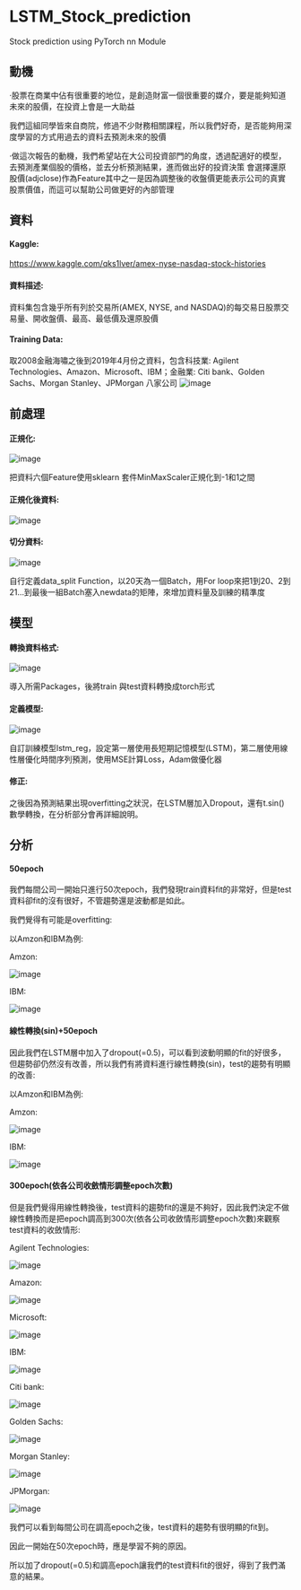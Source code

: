 # LSTM_Stock_prediction
Stock prediction using PyTorch nn Module 

## 動機

·股票在商業中佔有很重要的地位，是創造財富一個很重要的媒介，要是能夠知道未來的股價，在投資上會是一大助益

我們這組同學皆來自商院，修過不少財務相關課程，所以我們好奇，是否能夠用深度學習的方式用過去的資料去預測未來的股價

·做這次報告的動機，我們希望站在大公司投資部門的角度，透過配適好的模型，去預測產業個股的價格，並去分析預測結果，進而做出好的投資決策
會選擇還原股價(adjclose)作為Feature其中之一是因為調整後的收盤價更能表示公司的真實股票價值，而這可以幫助公司做更好的內部管理

## 資料

#### Kaggle: 
https://www.kaggle.com/qks1lver/amex-nyse-nasdaq-stock-histories

#### 資料描述: 
資料集包含幾乎所有列於交易所(AMEX, NYSE, and NASDAQ)的每交易日股票交易量、開收盤價、最高、最低價及還原股價

#### Training Data: 
取2008金融海嘯之後到2019年4月份之資料，包含科技業: Agilent Technologies、Amazon、Microsoft、IBM；金融業: Citi bank、Golden Sachs、Morgan Stanley、JPMorgan 八家公司
![image](https://i.imgur.com/LPpb3J9.png)
     
## 前處理

#### 正規化:

 ![image](https://i.imgur.com/wEPIwco.png)
 
把資料六個Feature使用sklearn 套件MinMaxScaler正規化到-1和1之間

#### 正規化後資料:

 ![image](https://i.imgur.com/h95lI9N.png)
 
#### 切分資料:

 ![image](https://i.imgur.com/gWljT1F.png)
 
自行定義data_split Function，以20天為一個Batch，用For loop來把1到20、2到21…到最後一組Batch塞入newdata的矩陣，來增加資料量及訓練的精準度

## 模型

#### 轉換資料格式: 

![image](https://i.imgur.com/PcygCb1.png)

導入所需Packages，後將train 與test資料轉換成torch形式

#### 定義模型: 

![image](https://i.imgur.com/whgFnx1.png)

自訂訓練模型lstm_reg，設定第一層使用長短期記憶模型(LSTM)，第二層使用線性層優化時間序列預測，使用MSE計算Loss，Adam做優化器

#### 修正: 
之後因為預測結果出現overfitting之狀況，在LSTM層加入Dropout，還有t.sin()數學轉換，在分析部分會再詳細說明。

## 分析

#### 50epoch
我們每間公司一開始只進行50次epoch，我們發現train資料fit的非常好，但是test資料卻fit的沒有很好，不管趨勢還是波動都是如此。

我們覺得有可能是overfitting:

以Amzon和IBM為例:

Amzon:

![image](https://i.imgur.com/vRacRJ3.png)
 
IBM:

![image](https://i.imgur.com/UtiLtyJ.png)
#### 線性轉換(sin)+50epoch

因此我們在LSTM層中加入了dropout(=0.5)，可以看到波動明顯的fit的好很多，但趨勢卻仍然沒有改善，所以我們有將資料進行線性轉換(sin)，test的趨勢有明顯的改善:

以Amzon和IBM為例:

Amzon:

![image](https://i.imgur.com/P5yJHML.png)

IBM:

![image](https://i.imgur.com/rv41EW4.png)
  
#### 300epoch(依各公司收斂情形調整epoch次數)
但是我們覺得用線性轉換後，test資料的趨勢fit的還是不夠好，因此我們決定不做線性轉換而是把epoch調高到300次(依各公司收斂情形調整epoch次數)來觀察test資料的收斂情形:

Agilent Technologies:

![image](https://i.imgur.com/fQxvihy.png)

Amazon:

![image](https://i.imgur.com/HSAGZOh.png)

Microsoft:

![image](https://i.imgur.com/hCBlysp.png)

IBM:

![image](https://i.imgur.com/h4Mo7UO.png)

Citi bank:

![image](https://i.imgur.com/f2W0q6f.png)

Golden Sachs:

![image](https://i.imgur.com/NrNfvqS.png)

Morgan Stanley:

![image](https://i.imgur.com/TIoo6jM.png)

JPMorgan:

![image](https://i.imgur.com/pe3EzlQ.png)

我們可以看到每間公司在調高epoch之後，test資料的趨勢有很明顯的fit到。

因此一開始在50次epoch時，應是學習不夠的原因。

所以加了dropout(=0.5)和調高epoch讓我們的test資料fit的很好，得到了我們滿意的結果。

